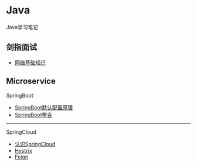 # Java
Java学习笔记
## 剑指面试
 * [网络基础知识](https://github.com/dagreentree/java/blob/master/notes/%E5%89%91%E6%8C%87offer/%E8%AE%A1%E7%AE%97%E6%9C%BA%E7%BD%91%E7%BB%9C/%E7%BD%91%E7%BB%9C%E5%9F%BA%E7%A1%80%E7%9F%A5%E8%AF%86.md)
 ## Microservice
 SpringBoot  
  * [SpringBoot默认配置原理](https://github.com/dagreentree/java/blob/master/notes/SpringBoot/SpringBoot%E9%BB%98%E8%AE%A4%E9%85%8D%E7%BD%AE%E5%8E%9F%E7%90%86.md)
  * [SpringBoot整合](https://github.com/dagreentree/java/blob/master/notes/SpringBoot/SpringBoot%E6%95%B4%E5%90%88.md)
-----------------
SpringCloud
* [认识SpringCloud](https://github.com/dagreentree/java/blob/master/notes/SpringCloud/%E8%AE%A4%E8%AF%86SpringCloud.md)
* [Hystrix](https://github.com/dagreentree/java/blob/master/notes/SpringCloud/Hystrix.md)
* [Feign](https://github.com/dagreentree/java/blob/master/notes/SpringCloud/Feign.md)
